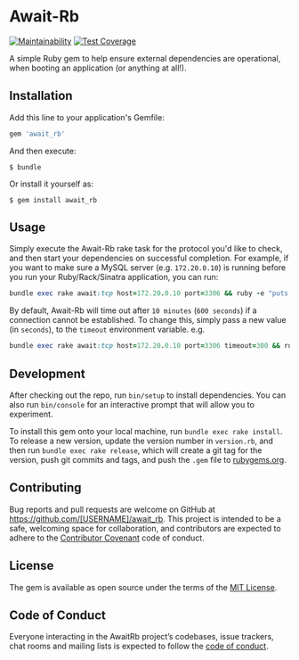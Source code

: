 # Await-Rb
[![Maintainability](https://api.codeclimate.com/v1/badges/bf4aa74f7f3c2661540f/maintainability)](https://codeclimate.com/github/xtrasimplicity/await_rb/maintainability)
[![Test Coverage](https://api.codeclimate.com/v1/badges/bf4aa74f7f3c2661540f/test_coverage)](https://codeclimate.com/github/xtrasimplicity/await_rb/test_coverage)

A simple Ruby gem to help ensure external dependencies are operational, when booting an application (or anything at all!).


## Installation

Add this line to your application's Gemfile:

```ruby
gem 'await_rb'
```

And then execute:

    $ bundle

Or install it yourself as:

    $ gem install await_rb

## Usage
Simply execute the Await-Rb rake task for the protocol you'd like to check, and then start your dependencies on successful completion. For example, if you want to make sure a MySQL server (e.g. `172.20.0.10`) is running before you run your Ruby/Rack/Sinatra application, you can run:

```ruby
bundle exec rake await:tcp host=172.20.0.10 port=3306 && ruby -e "puts 'MySQL is listening.'"
```

By default, Await-Rb will time out after `10 minutes` (`600 seconds`) if a connection cannot be established. To change this, simply pass a new value (in `seconds`), to the `timeout` environment variable. e.g.

```ruby
bundle exec rake await:tcp host=172.20.0.10 port=3306 timeout=300 && ruby -e "puts 'Hello world!'"
```

## Development

After checking out the repo, run `bin/setup` to install dependencies. You can also run `bin/console` for an interactive prompt that will allow you to experiment.

To install this gem onto your local machine, run `bundle exec rake install`. To release a new version, update the version number in `version.rb`, and then run `bundle exec rake release`, which will create a git tag for the version, push git commits and tags, and push the `.gem` file to [rubygems.org](https://rubygems.org).

## Contributing

Bug reports and pull requests are welcome on GitHub at https://github.com/[USERNAME]/await_rb. This project is intended to be a safe, welcoming space for collaboration, and contributors are expected to adhere to the [Contributor Covenant](http://contributor-covenant.org) code of conduct.

## License

The gem is available as open source under the terms of the [MIT License](https://opensource.org/licenses/MIT).

## Code of Conduct

Everyone interacting in the AwaitRb project’s codebases, issue trackers, chat rooms and mailing lists is expected to follow the [code of conduct](https://github.com/[USERNAME]/await_rb/blob/master/CODE_OF_CONDUCT.md).
